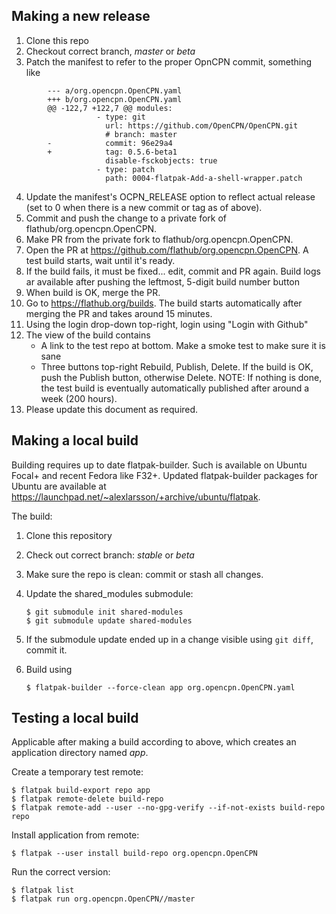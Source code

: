 Making a new release
--------------------

   1. Clone this repo
   2. Checkout correct branch, _master_ or _beta_
   3. Patch the manifest to refer to the proper OpnCPN commit, something
      like
```
        --- a/org.opencpn.OpenCPN.yaml
        +++ b/org.opencpn.OpenCPN.yaml
        @@ -122,7 +122,7 @@ modules:
                   - type: git
                     url: https://github.com/OpenCPN/OpenCPN.git
                     # branch: master
        -            commit: 96e29a4
        +            tag: 0.5.6-beta1
                     disable-fsckobjects: true
                   - type: patch
                     path: 0004-flatpak-Add-a-shell-wrapper.patch
```
   4. Update the manifest's OCPN\_RELEASE option to reflect actual release
      (set to 0 when there is a new commit or tag as of above).
   5. Commit and push the change to a private fork of flathub/org.opencpn.OpenCPN.
   6. Make PR from the private fork to flathub/org.opencpn.OpenCPN.
   7. Open the PR at https://github.com/flathub/org.opencpn.OpenCPN. A test build
      starts, wait until it's ready.
   8. If the build fails, it must be fixed... edit, commit and PR again.
      Build logs ar available after pushing the leftmost, 5-digit build
      number button
   9. When build is OK, merge the PR.
  10. Go to https://flathub.org/builds. The build starts automatically
      after merging the PR  and takes around 15 minutes.
  11. Using the login drop-down top-right, login using "Login with Github"
  12. The view of the build contains
        - A link to the test repo at bottom. Make a smoke test to make sure
          it is sane
        - Three buttons top-right Rebuild, Publish, Delete. If the build is
          OK, push the Publish button, otherwise Delete.
      NOTE: If nothing is done, the test build is eventually automatically
      published after around a week (200 hours).
  11. Please update this document as required.


Making a local build
--------------------
Building requires up to date flatpak-builder. Such is available on Ubuntu
Focal+ and recent Fedora like F32+. Updated flatpak-builder packages for
Ubuntu are available at
https://launchpad.net/~alexlarsson/+archive/ubuntu/flatpak.

The build:

  1. Clone this repository
  2. Check out correct branch: _stable_ or _beta_
  3. Make sure the repo is clean: commit or stash all changes.
  4. Update the shared\_modules submodule:

         $ git submodule init shared-modules
         $ git submodule update shared-modules

  5. If the submodule update ended up in a change visible using
     `git diff`, commit it.
  6. Build using

         $ flatpak-builder --force-clean app org.opencpn.OpenCPN.yaml 


Testing a local build
---------------------
Applicable after making a build according to above, which creates an 
application directory named _app_.

Create a temporary test remote:

    $ flatpak build-export repo app
    $ flatpak remote-delete build-repo
    $ flatpak remote-add --user --no-gpg-verify --if-not-exists build-repo repo

Install application from remote:

    $ flatpak --user install build-repo org.opencpn.OpenCPN

Run the correct version:

    $ flatpak list
    $ flatpak run org.opencpn.OpenCPN//master
